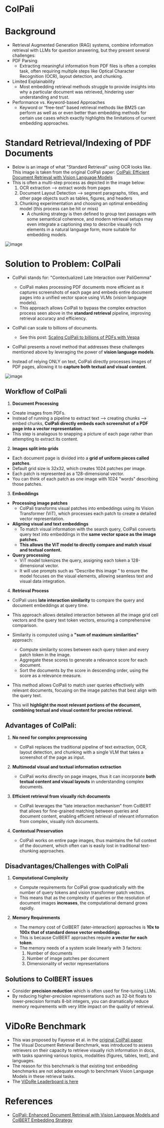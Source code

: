 # ColPali

# Background
* Retrieval Augmented Generation (RAG) systems, combine information retrieval with LLMs for question answering, but they present several challenges:
* PDF Parsing
  * Extracting meaningful information from PDF files is often a complex task, often requiring multiple steps like Optical Character Recognition (OCR), layout detection, and chunking.
* Limited Explainability
  * Most embedding retrieval methods struggle to provide insights into why a particular document was retrieved, hindering user understanding and trust.
* Performance vs. Keyword-based Approaches
  * Keyword or “free-text” based retrieval methods like BM25 can perform as well as or even better than embedding methods for certain use cases which exactly highlights the limitations of current embedding approaches.


# Standard Retrieval/Indexing of PDF Documents
* Below is an image of what "Standard Retrieval" using OCR looks like. This image is taken from the original ColPali paper: [ColPali: Efficient Document Retrieval with Vision Language Models](https://arxiv.org/abs/2407.01449)
* This is often a multi-step process as depicted in the image below:
  1. OCR extraction --> extract words from pages
  2. Document Layout Detection --> segment paragraphs, titles, and other page objects such as tables, figures, and headers
  3. Chunking experimentation and choosing an optimal embedding model (this process can be hit or miss)
     * A chunking strategy is then defined to group text passages with some semantical coherence, and modern retrieval setups may even integrate a captioning step to describe visually rich elements in a natural language form, more suitable for embedding models.


![image](https://github.com/user-attachments/assets/51316b92-f01d-4ab4-9505-b9ec9d7333ee)


# Solution to Problem: ColPali
* ColPali stands for: "Contextualized Late Interaction over PaliGemma"
  * ColPali makes processing PDF documents more efficient as it captures screenshots of each page and embeds entire document pages into a unified vector space using VLMs (vision language models).
  * This approach allows ColPali to bypass the complex extraction process seen above in the **standard retrieval** pipeline, improving retrieval accuracy and efficiency.


* ColPali can scale to billions of documents.
  * See this post: [Scaling ColPali to billions of PDFs with Vespa](https://blog.vespa.ai/scaling-colpali-to-billions/)

* ColPali presents a novel method that addresses these challenges mentioned above by leveraging the power of **vision language models**.
* Instead of relying ONLY on text, ColPali directly processes images of PDF pages, allowing it to **capture both textual and visual content.**


![image](https://github.com/user-attachments/assets/cf4dbb6b-a49f-46ab-97ec-575266f84095)

## Workflow of ColPali
1. **Document Processing**
  * Create images from PDFs.
  * Instead of running a pipeline to extract text --> creating chunks --> embed chunks, **ColPali directly embeds each screenshot of a PDF page into a vector representation**.
  * This step is analagous to snapping a picture of each page rather than attempting to extract its content.

2. **Images split into grids**
  * Each document page is divided into a **grid of uniform pieces called patches**.
  * Default grid size is 32x32, which creates 1024 patches per image.
  * Each patch is represented as a 128-dimensional vector.
  * You can think of each patch as one image with 1024 "words" describing those patches.

3. **Embeddings**
  * **Processing image patches**
    * ColPali transforms visual patches into embeddings using its Vision Transformer (ViT), which processes each patch to create a detailed vector representation.
  * **Aligning visual and text embeddings**
    * To match visual information with the search query, ColPali converts query text into embeddings in the **same vector space as the image patches.**
    * **This allows the ViT model to directly compare and match visual and textual content.**
  * **Query processing**
    * ViT model tokenizes the query, assigning each token a 128-dimensional vector.
    * It will use prompts such as “Describe this image ” to ensure the model focuses on the visual elements, allowing seamless text and visual data integration.
   
4. **Retrieval Process**
  * ColPali uses **late interaction similarity** to compare the query and document embeddings at query time.
  * This approach allows detailed interaction between all the image grid cell vectors and the query text token vectors, ensuring a comprehensive comparison.
  * Similarity is computed using a **"sum of maximum similarities"** approach:
      * Compute similarity scores between each query token and every patch token in the image.
      * Aggregate these scores to generate a relevance score for each document.
      * Sort the documents by the score in descending order, using the score as a relevance measure.

  * This method allows ColPali to match user queries effectively with relevant documents, focusing on the image patches that best align with the query text.
  * This will **highlight the most relevant portions of the document, combining textual and visual content for precise retrieval.**



## Advantages of ColPali:
1. **No need for complex preprocessing**
   * ColPali replaces the traditional pipeline of text extraction, OCR, layout detection, and chunking with a single VLM that takes a screenshot of the page as input.

2. **Multimodal visual and textual information extraction**
   * ColPali works directly on page images, thus it can incorporate **both textual content and visual layouts** in understanding complex documents.

3. **Efficient retrieval from visually rich documents**
   * ColPali leverages the "late interaction mechanism" from ColBERT that allows for fine-grained matching between queries and document content, enabling efficient retrieval of relevant information from complex, visually rich documents.

4. **Contextual Preservation**
   * ColPali works on entire page images, thus maintains the full context of the document, which often can is easily lost in traditional text-chunking approaches.
  
## Disadvantages/Challenges with ColPali
1. **Computational Complexity**
   * Compute requirements for ColPali grow quadratically with the number of query tokens and vision transformer patch vectors.
   * This means that as the complexity of queries or the resolution of document images **increases**, the computational demand grows rapidly.

2. **Memory Requirements**
   * The memory cost of ColBERT (later-interaction) approaches is **10x to 100x that of standard dense vector embeddings**.
   * This is because ColBERT approaches require **a vector for each token**.
   * The memory needs of a system scale linearly with 3 factors:
      1. Number of documents
      2. Number of image patches per document
      3. Dimensionality of vector representations

## Solutions to ColBERT issues
* Consider **precision reduction** which is often used for fine-tuning LLMs.
* By reducing higher-precision representations such as 32-bit floats to lower-precision formats 8-bit integers, you can dramatically reduce memory requirements with very little impact on the quality of retrieval. 


# ViDoRe Benchmark
* This was proposed by Fayesse et al. in the [original ColPali paper](https://arxiv.org/abs/2407.01449)
* The Visual Document Retrieval Benchmark, was introduced to assess retrievers on their capacity to retrieve visually rich information in docs, with tasks spanning various topics, modalities (figures, tables, text), and languages.
* The reason for this benchmark is that existing text embedding benchmarks are not adequate enough to benchmark Vision Language Models in these retrieval tasks.
* The [ViDoRe Leaderboard is here](https://huggingface.co/spaces/vidore/vidore-leaderboard)

# References
* [ColPali: Enhanced Document Retrieval with Vision Language Models and ColBERT Embedding Strategy](https://zilliz.com/blog/colpali-enhanced-doc-retrieval-with-vision-language-models-and-colbert-strategy)
